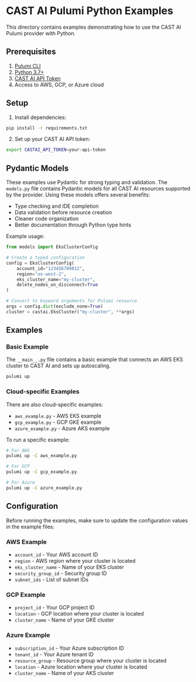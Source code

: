 # CAST AI Pulumi Python Examples

This directory contains examples demonstrating how to use the CAST AI Pulumi provider with Python.

## Prerequisites

1. [Pulumi CLI](https://www.pulumi.com/docs/install/)
2. [Python 3.7+](https://www.python.org/downloads/)
3. [CAST AI API Token](https://docs.cast.ai/docs/authentication)
4. Access to AWS, GCP, or Azure cloud

## Setup

1. Install dependencies:

```bash
pip install -r requirements.txt
```

2. Set up your CAST AI API token:

```bash
export CASTAI_API_TOKEN=your-api-token
```

## Pydantic Models

These examples use Pydantic for strong typing and validation. The `models.py` file contains Pydantic models for all CAST AI resources supported by the provider. Using these models offers several benefits:

- Type checking and IDE completion
- Data validation before resource creation
- Cleaner code organization
- Better documentation through Python type hints

Example usage:

```python
from models import EksClusterConfig

# Create a typed configuration
config = EksClusterConfig(
    account_id="123456789012",
    region="us-west-2",
    eks_cluster_name="my-cluster",
    delete_nodes_on_disconnect=True
)

# Convert to keyword arguments for Pulumi resource
args = config.dict(exclude_none=True)
cluster = castai.EksCluster("my-cluster", **args)
```

## Examples

### Basic Example

The `__main__.py` file contains a basic example that connects an AWS EKS cluster to CAST AI and sets up autoscaling.

```bash
pulumi up
```

### Cloud-specific Examples

There are also cloud-specific examples:

- `aws_example.py` - AWS EKS example
- `gcp_example.py` - GCP GKE example
- `azure_example.py` - Azure AKS example

To run a specific example:

```bash
# For AWS
pulumi up -C aws_example.py

# For GCP
pulumi up -C gcp_example.py

# For Azure
pulumi up -C azure_example.py
```

## Configuration

Before running the examples, make sure to update the configuration values in the example files:

### AWS Example
- `account_id` - Your AWS account ID
- `region` - AWS region where your cluster is located
- `eks_cluster_name` - Name of your EKS cluster
- `security_group_id` - Security group ID
- `subnet_ids` - List of subnet IDs

### GCP Example
- `project_id` - Your GCP project ID
- `location` - GCP location where your cluster is located
- `cluster_name` - Name of your GKE cluster

### Azure Example
- `subscription_id` - Your Azure subscription ID
- `tenant_id` - Your Azure tenant ID
- `resource_group` - Resource group where your cluster is located
- `location` - Azure location where your cluster is located
- `cluster_name` - Name of your AKS cluster